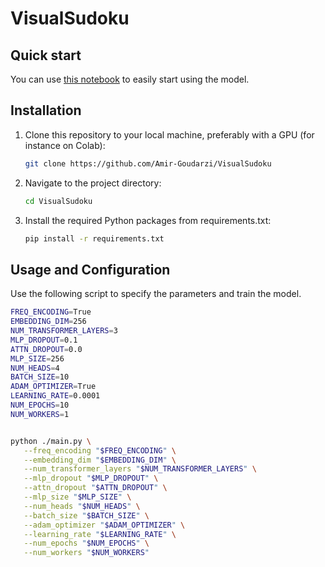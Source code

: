 # VisualSudoku

## Quick start

You can use [this notebook](https://colab.research.google.com/drive/1lL5M04cgM_JzPBc3tcTTsyV1oWyakuUu?usp=drive_link) to easily start using the model.

## Installation

1. Clone this repository to your local machine, preferably with a GPU (for instance on Colab):
   ```bash
   git clone https://github.com/Amir-Goudarzi/VisualSudoku
2. Navigate to the project directory:
   ```bash
   cd VisualSudoku
3. Install the required Python packages from requirements.txt:
   ```bash
   pip install -r requirements.txt

## Usage and Configuration 

   Use the following script to specify the parameters and train the model. 

   ```bash
   FREQ_ENCODING=True
   EMBEDDING_DIM=256
   NUM_TRANSFORMER_LAYERS=3
   MLP_DROPOUT=0.1
   ATTN_DROPOUT=0.0
   MLP_SIZE=256
   NUM_HEADS=4
   BATCH_SIZE=10
   ADAM_OPTIMIZER=True
   LEARNING_RATE=0.0001
   NUM_EPOCHS=10
   NUM_WORKERS=1
   
   
   python ./main.py \
      --freq_encoding "$FREQ_ENCODING" \
      --embedding_dim "$EMBEDDING_DIM" \
      --num_transformer_layers "$NUM_TRANSFORMER_LAYERS" \
      --mlp_dropout "$MLP_DROPOUT" \
      --attn_dropout "$ATTN_DROPOUT" \
      --mlp_size "$MLP_SIZE" \
      --num_heads "$NUM_HEADS" \
      --batch_size "$BATCH_SIZE" \
      --adam_optimizer "$ADAM_OPTIMIZER" \
      --learning_rate "$LEARNING_RATE" \
      --num_epochs "$NUM_EPOCHS" \
      --num_workers "$NUM_WORKERS"
